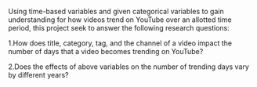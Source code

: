 Using time-based variables and given categorical variables to gain understanding for how videos trend on YouTube over an allotted time period, 
this project seek to answer the following research questions:

1.How does title, category, tag, and the channel of a video impact the number of days that a video becomes trending on YouTube?

2.Does the effects of above variables on the number of trending days vary by different years?
